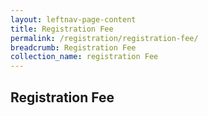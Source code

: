 ```yaml
---
layout: leftnav-page-content
title: Registration Fee
permalink: /registration/registration-fee/
breadcrumb: Registration Fee
collection_name: registration Fee
---
```


## Registration Fee